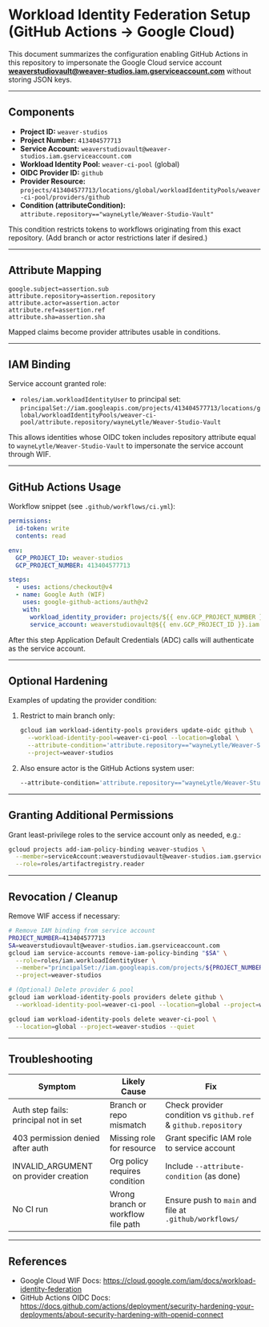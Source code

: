 # Workload Identity Federation Setup (GitHub Actions -> Google Cloud)

This document summarizes the configuration enabling GitHub Actions in this repository to impersonate the Google Cloud service account **weaverstudiovault@weaver-studios.iam.gserviceaccount.com** without storing JSON keys.

---
## Components
- **Project ID:** `weaver-studios`
- **Project Number:** `413404577713`
- **Service Account:** `weaverstudiovault@weaver-studios.iam.gserviceaccount.com`
- **Workload Identity Pool:** `weaver-ci-pool` (global)
- **OIDC Provider ID:** `github`
- **Provider Resource:** `projects/413404577713/locations/global/workloadIdentityPools/weaver-ci-pool/providers/github`
- **Condition (attributeCondition):** `attribute.repository=="wayneLytle/Weaver-Studio-Vault"`

This condition restricts tokens to workflows originating from this exact repository. (Add branch or actor restrictions later if desired.)

---
## Attribute Mapping
```
google.subject=assertion.sub
attribute.repository=assertion.repository
attribute.actor=assertion.actor
attribute.ref=assertion.ref
attribute.sha=assertion.sha
```
Mapped claims become provider attributes usable in conditions.

---
## IAM Binding
Service account granted role:
- `roles/iam.workloadIdentityUser` to principal set:
  `principalSet://iam.googleapis.com/projects/413404577713/locations/global/workloadIdentityPools/weaver-ci-pool/attribute.repository/wayneLytle/Weaver-Studio-Vault`

This allows identities whose OIDC token includes repository attribute equal to `wayneLytle/Weaver-Studio-Vault` to impersonate the service account through WIF.

---
## GitHub Actions Usage
Workflow snippet (see `.github/workflows/ci.yml`):
```yaml
permissions:
  id-token: write
  contents: read

env:
  GCP_PROJECT_ID: weaver-studios
  GCP_PROJECT_NUMBER: 413404577713

steps:
  - uses: actions/checkout@v4
  - name: Google Auth (WIF)
    uses: google-github-actions/auth@v2
    with:
      workload_identity_provider: projects/${{ env.GCP_PROJECT_NUMBER }}/locations/global/workloadIdentityPools/weaver-ci-pool/providers/github
      service_account: weaverstudiovault@${{ env.GCP_PROJECT_ID }}.iam.gserviceaccount.com
```
After this step Application Default Credentials (ADC) calls will authenticate as the service account.

---
## Optional Hardening
Examples of updating the provider condition:
1. Restrict to main branch only:
   ```bash
   gcloud iam workload-identity-pools providers update-oidc github \
     --workload-identity-pool=weaver-ci-pool --location=global \
     --attribute-condition='attribute.repository=="wayneLytle/Weaver-Studio-Vault" && attribute.ref=="refs/heads/main"' \
     --project=weaver-studios
   ```
2. Also ensure actor is the GitHub Actions system user:
   ```bash
   --attribute-condition='attribute.repository=="wayneLytle/Weaver-Studio-Vault" && attribute.ref=="refs/heads/main" && attribute.actor=="github-actions"'
   ```

---
## Granting Additional Permissions
Grant least-privilege roles to the service account only as needed, e.g.:
```bash
gcloud projects add-iam-policy-binding weaver-studios \
  --member=serviceAccount:weaverstudiovault@weaver-studios.iam.gserviceaccount.com \
  --role=roles/artifactregistry.reader
```

---
## Revocation / Cleanup
Remove WIF access if necessary:
```bash
# Remove IAM binding from service account
PROJECT_NUMBER=413404577713
SA=weaverstudiovault@weaver-studios.iam.gserviceaccount.com
gcloud iam service-accounts remove-iam-policy-binding "$SA" \
  --role=roles/iam.workloadIdentityUser \
  --member="principalSet://iam.googleapis.com/projects/${PROJECT_NUMBER}/locations/global/workloadIdentityPools/weaver-ci-pool/attribute.repository/wayneLytle/Weaver-Studio-Vault" \
  --project=weaver-studios

# (Optional) Delete provider & pool
gcloud iam workload-identity-pools providers delete github \
  --workload-identity-pool=weaver-ci-pool --location=global --project=weaver-studios --quiet

gcloud iam workload-identity-pools delete weaver-ci-pool \
  --location=global --project=weaver-studios --quiet
```

---
## Troubleshooting
| Symptom | Likely Cause | Fix |
|---------|--------------|-----|
| Auth step fails: principal not in set | Branch or repo mismatch | Check provider condition vs `github.ref` & `github.repository` |
| 403 permission denied after auth | Missing role for resource | Grant specific IAM role to service account |
| INVALID_ARGUMENT on provider creation | Org policy requires condition | Include `--attribute-condition` (as done) |
| No CI run | Wrong branch or workflow file path | Ensure push to `main` and file at `.github/workflows/` |

---
## References
- Google Cloud WIF Docs: https://cloud.google.com/iam/docs/workload-identity-federation
- GitHub Actions OIDC Docs: https://docs.github.com/actions/deployment/security-hardening-your-deployments/about-security-hardening-with-openid-connect
